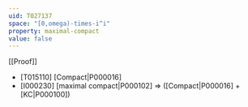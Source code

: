 ```yaml
---
uid: T027137
space: "[0,omega)-times-i^i"
property: maximal-compact
value: false
---
```

[[Proof]]

* [T015110] [Compact|P000016]
* [I000230] [maximal compact|P000102] => ([Compact|P000016] + [KC|P000100])

